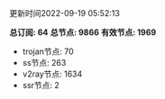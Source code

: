更新时间2022-09-19 05:52:13

**总订阅: 64**
**总节点: 9866**
**有效节点: 1969**
- trojan节点: 70
- ss节点: 263
- v2ray节点: 1634
- ssr节点: 2
